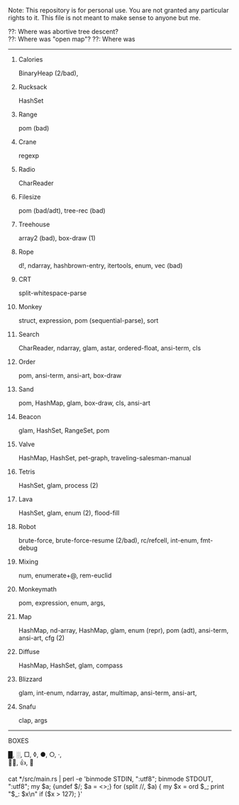 Note: This repository is for personal use. You are not granted any particular rights to it. This file is not meant to make sense to anyone but me.

??: Where was abortive tree descent?  
??: Where was "open map"?
??: Where was 

---

1. Calories

	BinaryHeap (2/bad),

3. Rucksack

	HashSet

4. Range

	pom (bad)

5. Crane

	regexp

6. Radio

	CharReader

7. Filesize

	pom (bad/adt), tree-rec (bad)

8. Treehouse

	array2 (bad), box-draw (1)

9. Rope

	d!, ndarray, hashbrown-entry, itertools, enum, vec (bad)

10. CRT

	split-whitespace-parse

11. Monkey

	struct, expression, pom (sequential-parse), sort

12. Search

	CharReader, ndarray, glam, astar, ordered-float, ansi-term, cls

13. Order

	pom, ansi-term, ansi-art, box-draw

14. Sand

	pom, HashMap, glam, box-draw, cls, ansi-art

15. Beacon

	glam, HashSet, RangeSet, pom

16. Valve

	HashMap, HashSet, pet-graph, traveling-salesman-manual

17. Tetris

	HashSet, glam, process (2)

18. Lava

	HashSet, glam, enum (2), flood-fill

19. Robot

	brute-force, brute-force-resume (2/bad), rc/refcell, int-enum, fmt-debug

20. Mixing

	num, enumerate+@, rem-euclid

21. Monkeymath

	pom, expression, enum, args,

22. Map

	HashMap, nd-array, HashMap, glam, enum (repr), pom (adt), ansi-term, ansi-art, cfg (2)

23. Diffuse

	HashMap, HashSet, glam, compass

24. Blizzard

	glam, int-enum, ndarray, astar, multimap, ansi-term, ansi-art, 

25. Snafu

	clap, args

---

BOXES

█, ░, □, ◊, ●, ○, ·,   
👎🏻, 👍, 🏻

cat */src/main.rs | perl -e 'binmode STDIN, ":utf8"; binmode STDOUT, ":utf8"; my $a; {undef $/; $a = <>;} for (split //, $a) { my $x = ord $_; print "$_: $x\n" if ($x > 127); }'

